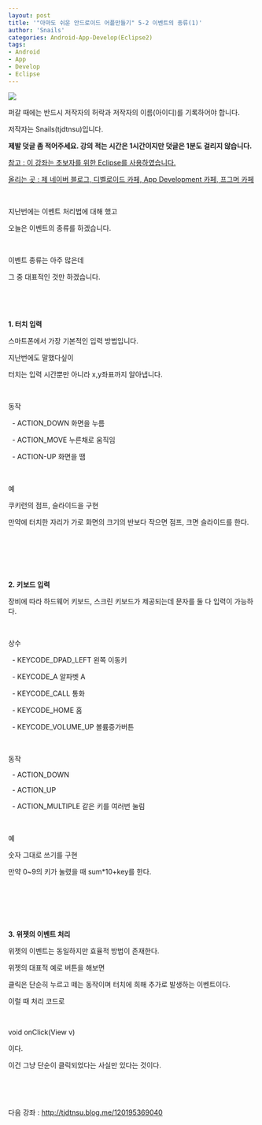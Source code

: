 ```yaml
---
layout: post
title: '"아마도 쉬운 안드로이드 어플만들기" 5-2 이벤트의 종류(1)'
author: 'Snails'
categories: Android-App-Develop(Eclipse2)
tags:
- Android
- App
- Develop
- Eclipse
---
```



<script> location.href='https://cafe.naver.com/develoid/288123' ; </script>

<p><img src="https://dthumb-phinf.pstatic.net/?src=%22http%3A%2F%2Fpostfiles3.naver.net%2F20130523_178%2Ftjdtnsu_1369283538974akCh1_JPEG%2Fand.jpg%3Ftype%3Dw2%22&amp;type=cafe_wa740"></p>
<p>퍼갈 때에는 반드시 저작자의 허락과 저작자의 이름(아이디)를 기록하어야 합니다.</p>
<p>저작자는 Snails(tjdtnsu)입니다.</p>
<p><strong>제발 덧글 좀 적어주세요. 강의 적는 시간은 1시간이지만 덧글은 1분도 걸리지 않습니다.</strong></p>
<p><u>참고 : 이 강좌는 초보자를 위한 Eclipse를 사용하였습니다.</u></p>
<p><u>올리는 곳 : 제 네이버 블로그, 디벨로이드 카페, App Development 카페, 프그머 카페</u></p>
<p>&nbsp;</p>
<p>지난번에는 이벤트 처리법에 대해 했고</p>
<p>오늘은 이벤트의 종류를 하겠습니다.</p>
<p>&nbsp;</p>
<p>이벤트 종류는 아주 많은데</p>
<p>그 중 대표적인 것만 하겠습니다.</p>
<p>&nbsp;</p>
<p>&nbsp;</p>
<p><strong>1. 터치 입력</strong></p>
<p>스마트폰에서 가장 기본적인 입력 방법입니다.</p>
<p>지난번에도 말했다싶이</p>
<p>터치는 입력 시간뿐만 아니라 x,y좌표까지 알아냅니다.</p>
<p>&nbsp;</p>
<p>동작</p>
<p>&nbsp; - ACTION_DOWN 화면을 누름</p>
<p>&nbsp; - ACTION_MOVE 누른채로 움직임</p>
<p>&nbsp; - ACTION-UP 화면을 땜</p>
<p>&nbsp;</p>
<p>예</p>
<p>쿠키런의 점프, 슬라이드을 구현</p>
<p>만약에&nbsp;터치한 자리가&nbsp;가로 화면의 크기의 반보다 작으면 점프, 크면 슬라이드를 한다.&nbsp;</p>
<p>&nbsp;</p>
<p><strong></strong>&nbsp;</p>
<p><strong></strong>&nbsp;</p>
<p><strong>2.&nbsp;키보드 입력</strong></p>
<p>장비에 따라 하드웨어 키보드, 스크린 키보드가 제공되는데 문자를 둘 다 입력이 가능하다.</p>
<p>&nbsp;</p>
<p>상수</p>
<p>&nbsp; - KEYCODE_DPAD_LEFT 왼쪽 이동키</p>
<p>&nbsp; - KEYCODE_A 알파벳 A</p>
<p>&nbsp; - KEYCODE_CALL 통화</p>
<p>&nbsp; - KEYCODE_HOME 홈</p>
<p>&nbsp; - KEYCODE_VOLUME_UP 볼륨증가버튼</p>
<p>&nbsp;</p>
<p>동작</p>
<p>&nbsp; -&nbsp;ACTION_DOWN</p>
<p>&nbsp; - ACTION_UP</p>
<p>&nbsp; - ACTION_MULTIPLE 같은 키를 여러번 눌림</p>
<p>&nbsp;</p>
<p>예</p>
<p>숫자 그대로 쓰기를 구현</p>
<p>만약 0~9의 키가 눌렸을 때 sum*10+key를 한다.</p>
<p>&nbsp;</p>
<p>&nbsp;</p>
<p>&nbsp;</p>
<p><strong>3. 위젯의 이벤트 처리</strong></p>
<p>위젯의 이벤트는 동일하지만 효율적 방법이 존재한다.</p>
<p>위젯의 대표적 예로 버튼을 해보면</p>
<p>클릭은 단순히 누르고 떼는 동작이며 터치에 희해 추가로 발생하는 이벤트이다.</p>
<p>이럴 때 처리 코드로</p>
<p>&nbsp;</p>
<p>void onClick(View&nbsp;v)</p>
<p>이다.</p>
<p>이건 그냥 단순이 클릭되었다는 사실만 있다는 것이다.</p>
<p>&nbsp;</p>
<p>&nbsp;</p>
<p>다음 강좌 : <a href="http://tjdtnsu.blog.me/120195369040">http://tjdtnsu.blog.me/120195369040</a></p>
<p></p>
<p>&nbsp;</p>
<p>&nbsp;</p>


